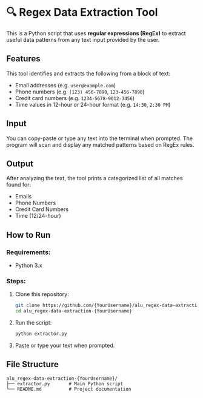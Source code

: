 # 🔍 Regex Data Extraction Tool

This is a Python script that uses **regular expressions (RegEx)** to extract useful data patterns from any text input provided by the user.

## Features

This tool identifies and extracts the following from a block of text:
- Email addresses (e.g. `user@example.com`)
- Phone numbers (e.g. `(123) 456-7890`, `123-456-7890`)
- Credit card numbers (e.g. `1234-5678-9012-3456`)
- Time values in 12-hour or 24-hour format (e.g. `14:30`, `2:30 PM`)

## Input

You can copy-paste or type any text into the terminal when prompted. The program will scan and display any matched patterns based on RegEx rules.

## Output

After analyzing the text, the tool prints a categorized list of all matches found for:
- Emails
- Phone Numbers
- Credit Card Numbers
- Time (12/24-hour)

##  How to Run

### Requirements:
- Python 3.x

### Steps:
1. Clone this repository:
    ```bash
    git clone https://github.com/{YourUsername}/alu_regex-data-extraction-{YourUsername}.git
    cd alu_regex-data-extraction-{YourUsername}
    ```

2. Run the script:
    ```bash
    python extractor.py
    ```

3. Paste or type your text when prompted.

## File Structure

```plaintext
alu_regex-data-extraction-{YourUsername}/
├── extractor.py       # Main Python script
└── README.md          # Project documentation
